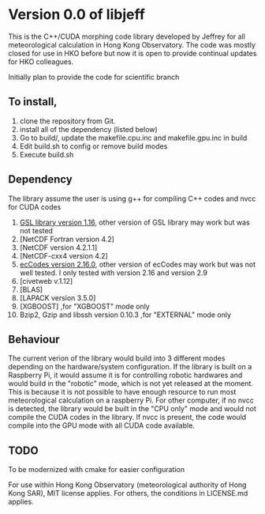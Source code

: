 # Version 0.0 of libjeff

This is the C++/CUDA morphing code library developed by Jeffrey for all meteorological calculation in Hong Kong Observatory. The code was mostly closed for use in HKO before but now it is open to provide continual updates for HKO colleagues.

Initially plan to provide the code for scientific branch

## To install,
1. clone the repository from Git.
2. install all of the dependency (listed below)
3. Go to build/, update the makefile.cpu.inc and makefile.gpu.inc in build
4. Edit build.sh to config or remove build modes
5. Execute build.sh

## Dependency
The library assume the user is using g++ for compiling C++ codes and nvcc for CUDA codes
1. [GSL library version 1.16](https://www.gnu.org/software/gsl/), other version of GSL library may work but was not tested
2. [NetCDF Fortran version 4.2]
3. [NetCDF version 4.2.1.1]
4. [NetCDF-cxx4 version 4.2]
5. [ecCodes version 2.16.0](https://confluence.ecmwf.int/display/ECC), other version of ecCodes may work but was not well tested.  I only tested with version 2.16 and version 2.9
6. [civetweb v.1.12]
7. [BLAS]
8. [LAPACK version 3.5.0]
9. [XGBOOST] ,for "XGBOOST" mode only
10. Bzip2, Gzip and libssh version 0.10.3 ,for "EXTERNAL" mode only

## Behaviour
The current verion of the library would build into 3 different modes depending on the hardware/system configuration. If the library is built on a Raspberry Pi, it would assume it is for controlling robotic hardwares and would build in the "robotic" mode, which is not yet released at the moment.  This is because it is not possible to have enough resource to run most meteorological calculation on a raspberry Pi. For other computer, if no nvcc is detected, the library would be built in the "CPU only" mode and would not compile the CUDA codes in the library.  If nvcc is present, the code would compile into the GPU mode with all CUDA code available.


## TODO
To be modernized with cmake for easier configuration

For use within Hong Kong Observatory (meteorological authority of Hong Kong SAR), MIT license applies. For others, the conditions in LICENSE.md applies.
